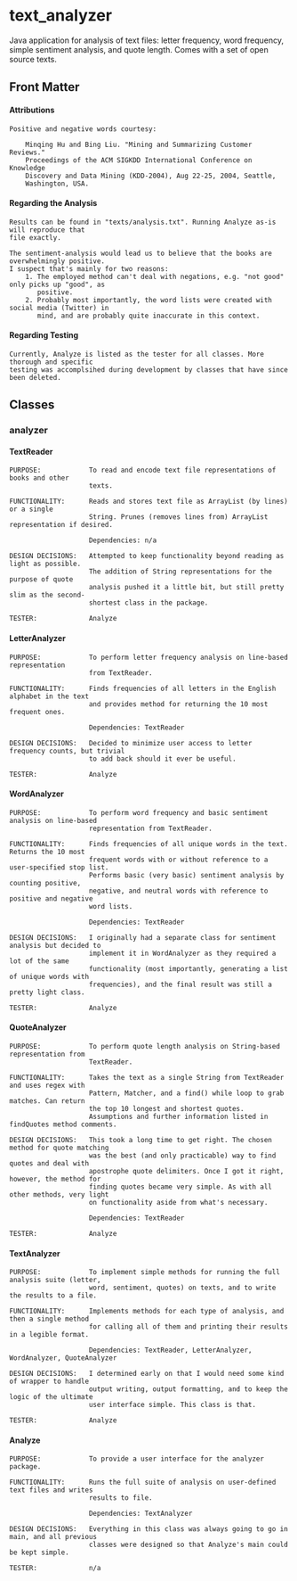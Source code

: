 # text_analyzer

Java application for analysis of text files: letter frequency, word frequency, simple sentiment analysis, and quote length. Comes with a set of open source texts.

## Front Matter

#### Attributions

    Positive and negative words courtesy:
    
        Minqing Hu and Bing Liu. "Mining and Summarizing Customer Reviews." 
        Proceedings of the ACM SIGKDD International Conference on Knowledge 
        Discovery and Data Mining (KDD-2004), Aug 22-25, 2004, Seattle, 
        Washington, USA.
        

#### Regarding the Analysis

    Results can be found in "texts/analysis.txt". Running Analyze as-is will reproduce that
    file exactly.
    
    The sentiment-analysis would lead us to believe that the books are overwhelmingly positive.
    I suspect that's mainly for two reasons:
        1. The employed method can't deal with negations, e.g. "not good" only picks up "good", as
           positive.
        2. Probably most importantly, the word lists were created with social media (Twitter) in 
           mind, and are probably quite inaccurate in this context.


#### Regarding Testing

    Currently, Analyze is listed as the tester for all classes. More thorough and specific
    testing was accomplsihed during development by classes that have since been deleted.


## Classes

### analyzer

#### TextReader

    PURPOSE:            To read and encode text file representations of books and other
                        texts.
    
    FUNCTIONALITY:      Reads and stores text file as ArrayList (by lines) or a single 
                        String. Prunes (removes lines from) ArrayList representation if desired.
                        
                        Dependencies: n/a
    
    DESIGN DECISIONS:   Attempted to keep functionality beyond reading as light as possible.
                        The addition of String representations for the purpose of quote 
                        analysis pushed it a little bit, but still pretty slim as the second-
                        shortest class in the package.
                        
    TESTER:             Analyze
    
    
#### LetterAnalyzer

    PURPOSE:            To perform letter frequency analysis on line-based representation
                        from TextReader.
                        
    FUNCTIONALITY:      Finds frequencies of all letters in the English alphabet in the text
                        and provides method for returning the 10 most frequent ones.
                        
                        Dependencies: TextReader
                        
    DESIGN DECISIONS:   Decided to minimize user access to letter frequency counts, but trivial
                        to add back should it ever be useful.
                        
    TESTER:             Analyze
    

#### WordAnalyzer

    PURPOSE:            To perform word frequency and basic sentiment analysis on line-based
                        representation from TextReader.
                        
    FUNCTIONALITY:      Finds frequencies of all unique words in the text. Returns the 10 most
                        frequent words with or without reference to a user-specified stop list.
                        Performs basic (very basic) sentiment analysis by counting positive, 
                        negative, and neutral words with reference to positive and negative 
                        word lists.
                        
                        Dependencies: TextReader
                        
    DESIGN DECISIONS:   I originally had a separate class for sentiment analysis but decided to
                        implement it in WordAnalyzer as they required a lot of the same 
                        functionality (most importantly, generating a list of unique words with
                        frequencies), and the final result was still a pretty light class.
 
    TESTER:             Analyze
    
    
#### QuoteAnalyzer

    PURPOSE:            To perform quote length analysis on String-based representation from
                        TextReader.
    
    FUNCTIONALITY:      Takes the text as a single String from TextReader and uses regex with
                        Pattern, Matcher, and a find() while loop to grab matches. Can return
                        the top 10 longest and shortest quotes.
                        Assumptions and further information listed in findQuotes method comments.
                        
    DESIGN DECISIONS:   This took a long time to get right. The chosen method for quote matching
                        was the best (and only practicable) way to find quotes and deal with
                        apostrophe quote delimiters. Once I got it right, however, the method for
                        finding quotes became very simple. As with all other methods, very light
                        on functionality aside from what's necessary.
                        
                        Dependencies: TextReader
                        
    TESTER:             Analyze
    
    
#### TextAnalyzer

    PURPOSE:            To implement simple methods for running the full analysis suite (letter, 
                        word, sentiment, quotes) on texts, and to write the results to a file.
    
    FUNCTIONALITY:      Implements methods for each type of analysis, and then a single method
                        for calling all of them and printing their results in a legible format.
                        
                        Dependencies: TextReader, LetterAnalyzer, WordAnalyzer, QuoteAnalyzer
                        
    DESIGN DECISIONS:   I determined early on that I would need some kind of wrapper to handle
                        output writing, output formatting, and to keep the logic of the ultimate
                        user interface simple. This class is that.
 
    TESTER:             Analyze
    

#### Analyze

    PURPOSE:            To provide a user interface for the analyzer package.
    
    FUNCTIONALITY:      Runs the full suite of analysis on user-defined text files and writes
                        results to file.
                        
                        Dependencies: TextAnalyzer
                        
    DESIGN DECISIONS:   Everything in this class was always going to go in main, and all previous
                        classes were designed so that Analyze's main could be kept simple.
                        
    TESTER:             n/a
